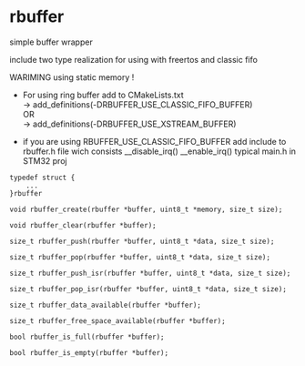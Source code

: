 # rbuffer

simple buffer wrapper 

include two type realization for using with freertos and classic fifo
 
WARIMING using static memory !

 * For using ring buffer add to CMakeLists.txt   
  -> add_definitions(-DRBUFFER_USE_CLASSIC_FIFO_BUFFER)   
   OR  
  -> add_definitions(-DRBUFFER_USE_XSTREAM_BUFFER)   
 
 * if you are using RBUFFER_USE_CLASSIC_FIFO_BUFFER
 add include to rbuffer.h file wich consists __disable_irq() __enable_irq()
 typical main.h in STM32 proj

```
typedef struct {
    ...
}rbuffer

void rbuffer_create(rbuffer *buffer, uint8_t *memory, size_t size);

void rbuffer_clear(rbuffer *buffer);

size_t rbuffer_push(rbuffer *buffer, uint8_t *data, size_t size);

size_t rbuffer_pop(rbuffer *buffer, uint8_t *data, size_t size);

size_t rbuffer_push_isr(rbuffer *buffer, uint8_t *data, size_t size);

size_t rbuffer_pop_isr(rbuffer *buffer, uint8_t *data, size_t size);

size_t rbuffer_data_available(rbuffer *buffer);

size_t rbuffer_free_space_available(rbuffer *buffer);

bool rbuffer_is_full(rbuffer *buffer);

bool rbuffer_is_empty(rbuffer *buffer); 

```



